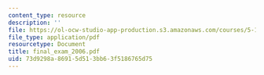 ```yaml
---
content_type: resource
description: ''
file: https://ol-ocw-studio-app-production.s3.amazonaws.com/courses/5-13-organic-chemistry-ii-fall-2006/73d9298a86915d513bb63f5186765d75_final_exam_2006.pdf
file_type: application/pdf
resourcetype: Document
title: final_exam_2006.pdf
uid: 73d9298a-8691-5d51-3bb6-3f5186765d75
---
```

